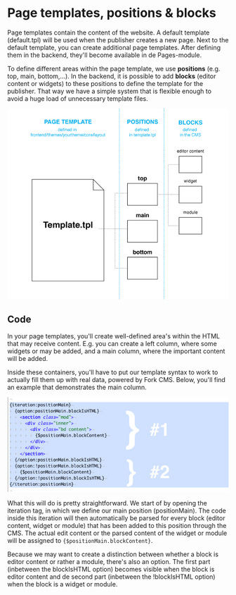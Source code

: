 # Page templates, positions & blocks

Page templates contain the content of the website. A default template (default.tpl) will be used when the publisher creates a new page. Next to the default template, you can create additional page templates. After defining them in the backend, they'll become available in de Pages-module.

To define different areas within the page template, we use **positions** (e.g. top, main, bottom,...). In the backend, it is possible to add **blocks** (editor content or widgets) to these positions to define the template for the publisher. That way we have a simple system that is flexible enough to avoid a huge load of unnecessary template files.

![Template](assets/template.jpg)

## Code

In your page templates, you'll create well-defined area's within the HTML that may receive content. E.g. you can create a left column, where some widgets or may be added, and a main column, where the important content will be added.

Inside these containers, you'll have to put our template syntax to work to actually fill them up with real data, powered by Fork CMS. Below, you'll find an example that demonstrates the main column.

![Code positions](assets/position_code.jpg)

What this will do is pretty straightforward. We start of by opening the iteration tag, in which we define our main position (positionMain). The code inside this iteration will then automatically be parsed for every block (editor content, widget or module) that has been added to this position through the CMS. The actual edit content or the parsed content of the widget or module will be assigned to `{$positionMain.blockContent}`.

Because we may want to create a distinction between whether a block is editor content or rather a module, there's also an option. The first part (inbetween the blockIsHTML option) becomes visible when the block is editor content and de second part (inbetween the !blockIsHTML option) when the block is a widget or module.
